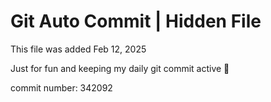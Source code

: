 # Git Auto Commit | Hidden File

This file was added Feb 12, 2025

Just for fun and keeping my daily git commit active 🤪

commit number: 342092
